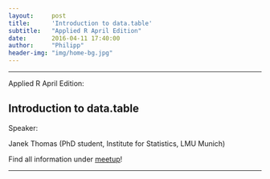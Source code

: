 ```yaml
---
layout:     post
title:      'Introduction to data.table'
subtitle:   "Applied R April Edition"
date:       2016-04-11 17:40:00
author:     "Philipp"
header-img: "img/home-bg.jpg"
---
```






---

Applied R April Edition:

## Introduction to data.table

Speaker: 

Janek Thomas (PhD student, Institute for Statistics, LMU Munich)

Find all information under [<u>meetup</u>](http://www.meetup.com/Applied-R-Munich)!



---

